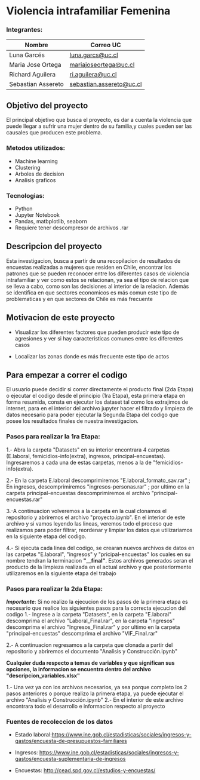 # Violencia intrafamiliar Femenina

### Integrantes:

|Nombre     |  Correo UC   | 
|---------|-----------------|
|Luna Garcés| luna.garcs@uc.cl        |
|Maria Jose Ortega |     mariajoseortega@uc.cl    |
|Richard Aguilera | ri.aguilera@uc.cl        |
|Sebastian Assereto |     sebastian.assereto@uc.cl    |

## Objetivo del proyecto

El principal objetivo que busca el proyecto, es dar a cuenta la violencia que puede llegar a sufrir una mujer dentro de su familia,y cuales pueden ser las causales que producen este problema.

### Metodos utilizados:
* Machine learning 
* Clustering 
* Arboles de decision 
* Analisis graficos

### Tecnologias:

* Python
* Jupyter Notebook
* Pandas, matbplotlib, seaborn
* Requiere tener descompresor de archivos .rar

## Descripcion del proyecto

Esta investigacion, busca a partir de una recopilacion de resultados de encuestas realizadas a mujeres que residen en Chile, encontrar los patrones que se pueden reconocer entre los diferentes casos de violencia intrafamiliar y ver como estos se relacionan, ya sea el tipo de relacion que se lleva a cabo, como son las decisiones al interior de la relacion. Además se identifica en que sectores economicos es más comun este tipo de problematicas y en que sectores de Chile es más frecuente 

## Motivacion de este proyecto 

* Visualizar los diferentes factores que pueden producir este tipo de agresiones y ver si hay caracteristicas comunes entre los diferentes casos

* Localizar las zonas donde es más frecuente este tipo de actos 


## Para empezar a correr el codigo 

El usuario puede decidir si correr directamente el producto final (2da Etapa) o ejecutar el codigo desde el principio (1ra Etapa), esta primera etapa en forma resumida, consta en ejecutar los dataset tal como los extrajimos de internet, para en el interior del archivo jupyter hacer el filtrado y limpieza de datos necesario para poder ejecutar la Segunda Etapa del codigo que posee los resultados finales de nuestra investigacion.
### Pasos para realizar la 1ra Etapa:

1.- Abra la carpeta "Datasets" en su interior encontrara 4 carpetas (E.laboral, femicidios-info(extra), ingresos, principal-encuestas). Ingresaremos a cada una de estas carpetas, menos a la de "femicidios-info(extra).

2.- En la carpeta E.laboral descomprimiremos "E.laboral_formato_sav.rar" ; En ingresos, descomprimiremos "ingresos-personas.rar" ; por ultimo en la carpeta principal-encuestas descomprimiremos el archivo "principal-encuestas.rar"

3.-A continuacion volveremos a la carpeta en la cual clonamos el repositorio y abriremos el archivo "proyecto.ipynb". En el interior de este archivo y si vamos leyendo las lineas, veremos todo el proceso que realizamos para poder filtrar, reordenar y limpiar los datos que utilizariamos en la siguiente etapa del codigo.

4.- Si ejecuta cada linea del codigo, se crearan nuevos archivos de datos en las carpetas "E.laboral", "ingresos" y "pricipal-encuestas" los cuales en su nombre tendran la terminacion **"__final"**. Estos archivos generados seran el producto de la limpieza realizada en el actual archivo y que posteriormente utilizaremos en la siguiente etapa del trabajo

### Pasos para realizar la 2da Etapa:
***Importante***:
Si no realizo la ejecucion de los pasos de la primera etapa es necesario que realice los siguientes pasos para la correcta ejecucion del codigo
1.- Ingrese a la carpeta "Datasets", en la carpeta "E.laboral" descomprima el archivo "Laboral_Final.rar", en la carpeta "ingresos" descomprima el archivo "Ingresos_Final.rar" y por ultimo en la carpeta "principal-encuestas" descomprima el archivo "VIF_Final.rar"

2.- A continuacion regresamos a la carpeta que clonada a partir del repositorio y abriremos el documento "Analisis y Construcción.ipynb"

**Cualquier duda respecto a temas de variables y que significan sus opciones, la informacion se encuentra dentro del archivo "descripcion_variables.xlsx"**

1.- Una vez ya con los archivos necesarios, ya sea porque completo los 2 pasos anteriores o porque realizo la primera etapa, ya puede ejecutar el archivo "Analisis y Construcción.ipynb"
2.- En el interior de este archivo encontrara todo el desarrollo e informacion respecto al proyecto 

### Fuentes de recoleccion de los datos

* Estado laboral:https://www.ine.gob.cl/estadisticas/sociales/ingresos-y-gastos/encuesta-de-presupuestos-familiares

* Ingresos: https://www.ine.gob.cl/estadisticas/sociales/ingresos-y-gastos/encuesta-suplementaria-de-ingresos

* Encuestas: http://cead.spd.gov.cl/estudios-y-encuestas/